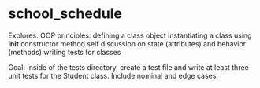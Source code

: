 # school_schedule


Explores:
 OOP principles:
    defining a class object
    instantiating a class using __init__ constructor method
    self
    discussion on state (attributes) and behavior (methods)
    writing tests for classes

Goal: Inside of the tests directory, create a test file and write at least three unit tests for the Student class.  Include nominal and edge cases.